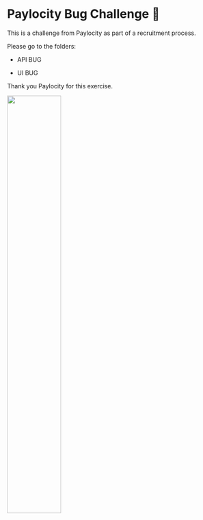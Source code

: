 # Paylocity Bug Challenge 🐛 
This is a challenge from Paylocity as part of a recruitment process.

Please go to the folders:

+ API BUG

+ UI BUG

Thank you Paylocity for this exercise.

<img src="https://github.com/user-attachments/assets/c8588f4c-24ce-40ea-8d19-f794c8b408d7" width=50% height=50%>



